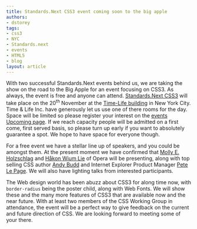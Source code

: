 ```yaml
---
title: Standards.Next CSS3 event coming soon to the big apple
authors:
- dstorey
tags:
- css3
- NYC
- Standards.next
- events
- HTML5
- blog
layout: article
---
```

<p>With two successful Standards.Next events behind us, we are taking the show on the road to the Big Apple for an event focusing on CSS3. As always, the event is free and anyone can attend. <a href="http://www.standards-next.org">Standards.Next CSS3</a> will take place on the 20<sup>th</sup> November at the <a href="http://en.wikipedia.org/wiki/Time-Life_Building">Time-Life building</a> in New York City.  Time &amp; Life Inc. have generously let us use one of there rooms for the day. Space will be limited so please register your interest on the <a href="http://upcoming.yahoo.com/event/4878729/">events Upcoming page</a>. If we reach capacity people will be admitted on a first come, first served basis, so please turn up early if you want to absolutely guarantee a spot. We hope to have space for everyone though.</p>

<p>For a free event we have a stellar line up of speakers, and you could be amongst them. At the present moment we have confirmed that <a href="http://www.molly.com/">Molly E. Holzschlag</a> and <a href="http://people.opera.com/howcome/">Håkon Wium Lie</a> of Opera will be presenting, along with top selling CSS author <a href="http://www.andybudd.com/">Andy Budd</a> and Internet Explorer Product Manager <a href="http://blogs.msdn.com/petel/">Pete Le Page</a>. We will also have lighting talks from interested participants.</p>

<p>The Web design world has been abuzz about CSS3 for along time now, with <code>border-radius</code> being the poster child, along with Web Fonts. We will show these and the many more features of CSS3 that are available now and the near future. With at least two members of the CSS Working Group in attendance, the event will be a perfect way to give feedback on the current and future direction of CSS. We are looking forward to meeting some of your there.</p>
